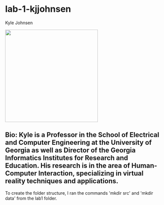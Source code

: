 # lab-1-kjjohnsen
Kyle Johnsen

<img src="https://cdn.discordapp.com/attachments/1009148916299730974/1326960272631660564/PXL_20250109_170611586.jpg?ex=67893c8e&is=6787eb0e&hm=7ce7267e0d52642ca0d6f61125e415313971820f0cafea9640d5c703b55b26ea&" width=300/>

## Bio: Kyle is a Professor in the School of Electrical and Computer Engineering at the University of Georgia as well as Director of the Georgia Informatics Institutes for Research and Education.  His research is in the area of Human-Computer Interaction, specializing in virtual reality techniques and applications. 

To create the folder structure, I ran the commands 'mkdir src' and 'mkdir data' from the lab1 folder.   


